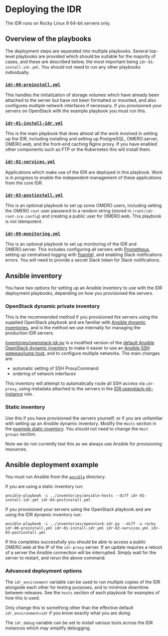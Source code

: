 # Deploying the IDR

The IDR runs on Rocky Linux 9 64-bit servers only.


## Overview of the playbooks

The deployment steps are separated into multiple playbooks.
Several top-level playbooks are provided which should be suitable for the majority of cases, and these are described below, the most important being `idr-01-install-idr.yml`.
You should not need to run any other playbooks individually.

### [`idr-00-preinstall.yml`](../ansible/idr-00-preinstall.yml)
This handles the initialization of storage volumes which have already been attached to the server but have not been formatted or mounted, and also configures multiple network interfaces if necessary.
If you provisioned your servers on OpenStack with the example playbook you must run this.

### [`idr-01-install-idr.yml`](../ansible/idr-01-install-idr.yml)
This is the main playbook that does almost all the work involved in setting up the IDR, including installing and setting up PostgreSQL, OMERO.server, OMERO.web, and the front-end caching Nginx proxy.
If you have enabled other components such as FTP or the Kubernetes this will install them.

### [`idr-02-services.yml`](../ansible/idr-02-services.yml)
Applications which make use of the IDR are deployed in this playbook.
Work is in progress to enable the independent management of these applications from the core IDR.

### [`idr-03-postinstall.yml`](../ansible/idr-03-postinstall.yml)
This is an optional playbook to set up some OMERO users, including setting the OMERO `root` user password to a random string (stored in `/root/idr-root-ice.config`) and creating a public user for OMERO.web.
This playbook is *not* idempotent.

### [`idr-09-monitoring.yml`](../ansible/idr-09-monitoring.yml)
This is an optional playbook to set up monitoring of the IDR and OMERO.server.
This includes configuring all servers with [Prometheus](hhttps://prometheus.io/), setting up centralised logging with [fluentd](https://www.fluentd.org/)/, and enabling Slack notifications errors.
You will need to provide a secret Slack token for Slack notifications.


## Ansible inventory

You have two options for setting up an Ansible inventory to use with the IDR deployment playbooks, depending on how you provisioned the servers.

### OpenStack dynamic private inventory
This is the recommended method if you provisioned the servers using the supplied OpenStack playbook and are familiar with [Ansible dynamic inventories](http://docs.ansible.com/ansible/intro_dynamic_inventory.html), and is the method we use internally for managing the production IDR servers.

[inventories/openstack-idr.py](../inventories/openstack-idr.py) is a modified version of the [default Ansible OpenStack dynamic inventory](https://raw.githubusercontent.com/ansible/ansible/devel/contrib/inventory/openstack.py) to make it easier to use an [Ansible SSH gateway/jump host](http://docs.ansible.com/ansible/faq.html#how-do-i-configure-a-jump-host-to-access-servers-that-i-have-no-direct-access-to), and to configure multiple networks.
The main changes are:
- automatic setting of SSH ProxyCommand
- ordering of network interfaces

This inventory will attempt to automatically route all SSH access via `idr-proxy`, using metadata attached to the servers in the [IDR openstack-idr-instance](https://github.com/IDR/ansible-role-openstack-idr-instance) role.

### Static inventory
Use this if you have provisioned the servers yourself, or if you are unfamiliar with setting up an Ansible dynamic inventory.
Modify the `Hosts` section in the [example static inventory](../inventories/ansible-hosts).
You should not need to change the `Host groups` section.

Note we do not currently test this as we always use Ansible for provisioning resources.


## Ansible deployment example

You must run Ansible from the [`ansible`](../ansible) directory.

If you are using a static inventory run:

    ansible-playbook -i ../inventories/ansible-hosts --diff idr-01-install-idr.yml idr-03-postinstall.yml

If you provisioned your servers using the OpenStack playbook and are using the IDR dynamic inventory run:

    ansible-playbook -i ../inventories/openstack-idr.py --diff -u rocky idr-00-preinstall.yml idr-01-install-idr.yml idr-02-services.yml idr-03-postinstall.yml

If this completes successfully you should be able to access a public OMERO.web at the IP of the `idr-proxy` server.
If an update requires a reboot of a server the Ansible connection will be interrupted.
Simply wait for the server to restart, and rerun the above command.


### Advanced deployment options
The `idr_environment` variable can be used to run multiple copies of the IDR alongside each other for testing purposes, and to minimize downtime between releases.
See the `hosts` section of each playbook for examples of how this is used.

Only change this to something other than the effective default `idr_environment=idr` if you know exactly what you are doing.

The `idr_debug` variable can be set to install various tools across the IDR instances which may simplify debugging.
